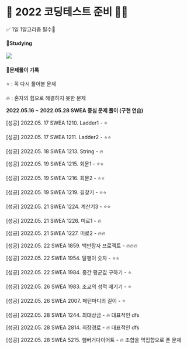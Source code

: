 # 💯 2022 코딩테스트 준비 📝💯

✅ 1일 1알고리즘 필수💖

#### 📝Studying

<img src="https://img.shields.io/badge/Python-3776AB?style=flat-square&logo=Python&logoColor=white"/>



#### 🧾문제풀이 기록

⭐ : 꼭 다시 풀어볼 문제

🔥 : 혼자의 힘으로 해결하지 못한 문제

<b>2022.05.16 ~ 2022.05.28 SWEA 중심 문제 풀이 (구현 연습)</b>


[성공] 2022.05. 17 SWEA 1210. Ladder1 - ⭐

[성공] 2022.05. 17 SWEA 1211. Ladder2 - ⭐⭐

[성공] 2022.05. 18 SWEA 1213. String - 🔥

[성공] 2022.05. 19 SWEA 1215. 회문1 - ⭐⭐

[성공] 2022.05. 19 SWEA 1216. 회문2 - ⭐⭐

[성공] 2022.05. 19 SWEA 1219. 길찾기 - ⭐⭐

[성공] 2022.05. 21 SWEA 1224. 계산기3 - ⭐⭐ 

[성공] 2022.05. 21 SWEA 1226. 미로1 - 🔥

[성공] 2022.05. 21 SWEA 1227. 미로2 - 🔥🔥

[성공] 2022.05. 22 SWEA 1859. 백만장자 프로젝트 - 🔥🔥🔥 

[성공] 2022.05. 22 SWEA 1954. 달팽이 숫자 - ⭐⭐  

[성공] 2022.05. 22 SWEA 1984. 중간 평균값 구하기 - ⭐  

[성공] 2022.05. 26 SWEA 1983. 조교의 성적 매기기 - ⭐ 

[성공] 2022.05. 26 SWEA 2007. 패턴마디의 길이 - ⭐ 

[성공] 2022.05. 28 SWEA 1244. 최대상금 - 🔥 대표적인 dfs

[성공] 2022.05. 28 SWEA 2814. 최장경로 - 🔥 대표적인 dfs

[성공] 2022.05. 28 SWEA 5215. 햄버거다이어트 - 🔥 조합을 멱집합으로 푼 문제




